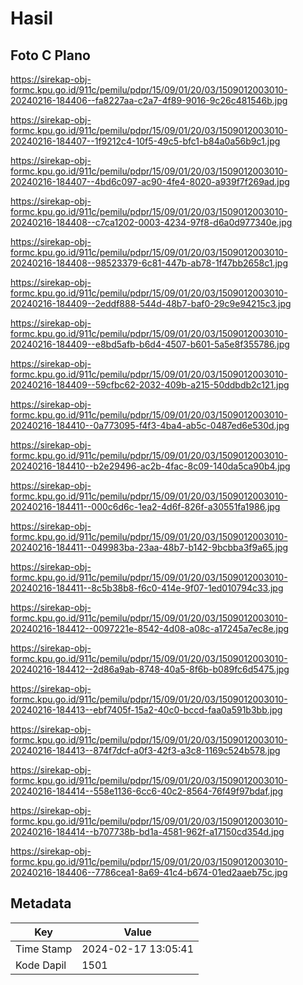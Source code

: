 # Hasil

## Foto C Plano

https://sirekap-obj-formc.kpu.go.id/911c/pemilu/pdpr/15/09/01/20/03/1509012003010-20240216-184406--fa8227aa-c2a7-4f89-9016-9c26c481546b.jpg

https://sirekap-obj-formc.kpu.go.id/911c/pemilu/pdpr/15/09/01/20/03/1509012003010-20240216-184407--1f9212c4-10f5-49c5-bfc1-b84a0a56b9c1.jpg

https://sirekap-obj-formc.kpu.go.id/911c/pemilu/pdpr/15/09/01/20/03/1509012003010-20240216-184407--4bd6c097-ac90-4fe4-8020-a939f7f269ad.jpg

https://sirekap-obj-formc.kpu.go.id/911c/pemilu/pdpr/15/09/01/20/03/1509012003010-20240216-184408--c7ca1202-0003-4234-97f8-d6a0d977340e.jpg

https://sirekap-obj-formc.kpu.go.id/911c/pemilu/pdpr/15/09/01/20/03/1509012003010-20240216-184408--98523379-6c81-447b-ab78-1f47bb2658c1.jpg

https://sirekap-obj-formc.kpu.go.id/911c/pemilu/pdpr/15/09/01/20/03/1509012003010-20240216-184409--2eddf888-544d-48b7-baf0-29c9e94215c3.jpg

https://sirekap-obj-formc.kpu.go.id/911c/pemilu/pdpr/15/09/01/20/03/1509012003010-20240216-184409--e8bd5afb-b6d4-4507-b601-5a5e8f355786.jpg

https://sirekap-obj-formc.kpu.go.id/911c/pemilu/pdpr/15/09/01/20/03/1509012003010-20240216-184409--59cfbc62-2032-409b-a215-50ddbdb2c121.jpg

https://sirekap-obj-formc.kpu.go.id/911c/pemilu/pdpr/15/09/01/20/03/1509012003010-20240216-184410--0a773095-f4f3-4ba4-ab5c-0487ed6e530d.jpg

https://sirekap-obj-formc.kpu.go.id/911c/pemilu/pdpr/15/09/01/20/03/1509012003010-20240216-184410--b2e29496-ac2b-4fac-8c09-140da5ca90b4.jpg

https://sirekap-obj-formc.kpu.go.id/911c/pemilu/pdpr/15/09/01/20/03/1509012003010-20240216-184411--000c6d6c-1ea2-4d6f-826f-a30551fa1986.jpg

https://sirekap-obj-formc.kpu.go.id/911c/pemilu/pdpr/15/09/01/20/03/1509012003010-20240216-184411--049983ba-23aa-48b7-b142-9bcbba3f9a65.jpg

https://sirekap-obj-formc.kpu.go.id/911c/pemilu/pdpr/15/09/01/20/03/1509012003010-20240216-184411--8c5b38b8-f6c0-414e-9f07-1ed010794c33.jpg

https://sirekap-obj-formc.kpu.go.id/911c/pemilu/pdpr/15/09/01/20/03/1509012003010-20240216-184412--0097221e-8542-4d08-a08c-a17245a7ec8e.jpg

https://sirekap-obj-formc.kpu.go.id/911c/pemilu/pdpr/15/09/01/20/03/1509012003010-20240216-184412--2d86a9ab-8748-40a5-8f6b-b089fc6d5475.jpg

https://sirekap-obj-formc.kpu.go.id/911c/pemilu/pdpr/15/09/01/20/03/1509012003010-20240216-184413--ebf7405f-15a2-40c0-bccd-faa0a591b3bb.jpg

https://sirekap-obj-formc.kpu.go.id/911c/pemilu/pdpr/15/09/01/20/03/1509012003010-20240216-184413--874f7dcf-a0f3-42f3-a3c8-1169c524b578.jpg

https://sirekap-obj-formc.kpu.go.id/911c/pemilu/pdpr/15/09/01/20/03/1509012003010-20240216-184414--558e1136-6cc6-40c2-8564-76f49f97bdaf.jpg

https://sirekap-obj-formc.kpu.go.id/911c/pemilu/pdpr/15/09/01/20/03/1509012003010-20240216-184414--b707738b-bd1a-4581-962f-a17150cd354d.jpg

https://sirekap-obj-formc.kpu.go.id/911c/pemilu/pdpr/15/09/01/20/03/1509012003010-20240216-184406--7786cea1-8a69-41c4-b674-01ed2aaeb75c.jpg


## Metadata

| Key        | Value               |
| ---------- | ------------------- |
| Time Stamp | 2024-02-17 13:05:41 |
| Kode Dapil | 1501                |



